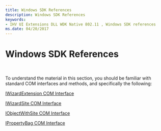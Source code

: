 ```yaml
---
title: Windows SDK References
description: Windows SDK References
keywords:
- IHV UI Extensions DLL WDK Native 802.11 , Windows SDK references
ms.date: 04/20/2017
---
```


# Windows SDK References




 

To understand the material in this section, you should be familiar with standard COM interfaces and methods, and specifically the following:

[IWizardExtension COM Interface](/windows/win32/api/shobjidl/nn-shobjidl-iwizardextension)

[IWizardSite COM Interface](/windows/win32/api/shobjidl/nn-shobjidl-iwizardsite)

[IObjectWithSite COM Interface](/previous-versions/ms834916(v=msdn.10))

[IPropertyBag COM Interface](/previous-versions/windows/internet-explorer/ie-developer/platform-apis/aa768196(v=vs.85))

 

 

